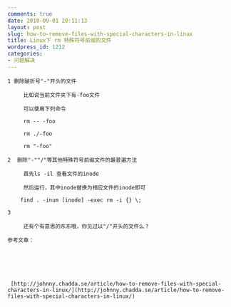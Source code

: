 ```yaml
---
comments: true
date: 2010-09-01 20:11:13
layout: post
slug: how-to-remove-files-with-special-characters-in-linux
title: Linux下 rm 特殊符号前缀的文件
wordpress_id: 1212
categories:
- 问题解决
---
```



	1 删除破折号"-"开头的文件





> 
	
> 
> 
		 比如说当前文件夹下有-foo文件
	
> 
> 
	
> 
> 
		 可以使用下列命令
	
> 
> 
	
> 
> 
		 rm -- -foo   

		
	
> 
> 
	
> 
> 
		 rm ./-foo
	
> 
> 
	
> 
> 
		 rm "-foo"
	
> 
> 






	2  删除"-""/"等其他特殊符号前缀文件的最普遍方法





> 
	
> 
> 
		 首先ls -il 查看文件的inode
	
> 
> 
	
> 
> 
		 然后运行，其中inode替换为相应文件的inode即可  

		
	
> 
> 
	
> 
> 
		find . -inum [inode] -exec rm -i {} \;
	
> 
> 






	3 





> 
	
> 
> 
		 还有个有意思的东东哦，你见过以"/"开头的文件么？
	
> 
> 






	参考文章：






	 [http://johnny.chadda.se/article/how-to-remove-files-with-special-characters-in-linux/](http://johnny.chadda.se/article/how-to-remove-files-with-special-characters-in-linux/)




